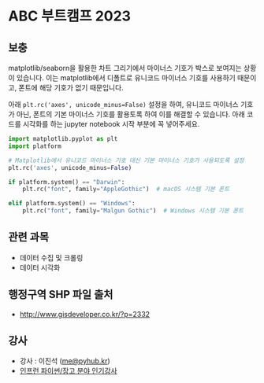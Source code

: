 # ABC 부트캠프 2023

## 보충

matplotlib/seaborn을 활용한 차트 그리기에서 마이너스 기호가 박스로 보여지는 상황이 있습니다. 이는 matplotlib에서 디폴트로 유니코드 마이너스 기호를 사용하기 때문이고, 폰트에 해당 기호가 없기 때문입니다.

아래 `plt.rc('axes', unicode_minus=False)` 설정을 하여, 유니코드 마이너스 기호가 아닌, 폰트의 기본 마이너스 기호를 활용토록 하여 이를 해결할 수 있습니다. 아래 코드를 시각화를 하는 jupyter notebook 시작 부분에 꼭 넣어주세요.

```python
import matplotlib.pyplot as plt
import platform

# Matplotlib에서 유니코드 마이너스 기호 대신 기본 마이너스 기호가 사용되도록 설정
plt.rc('axes', unicode_minus=False)

if platform.system() == "Darwin":
    plt.rc("font", family="AppleGothic")  # macOS 시스템 기본 폰트

elif platform.system() == "Windows":
    plt.rc("font", family="Malgun Gothic")  # Windows 시스템 기본 폰트
```

## 관련 과목

* 데이터 수집 및 크롤링
* 데이터 시각화

## 행정구역 SHP 파일 출처

* http://www.gisdeveloper.co.kr/?p=2332

## 강사

* 강사 : 이진석 (me@pyhub.kr)
* [인프런 파이썬/장고 분야 인기강사](https://www.inflearn.com/users/@askcompany)

